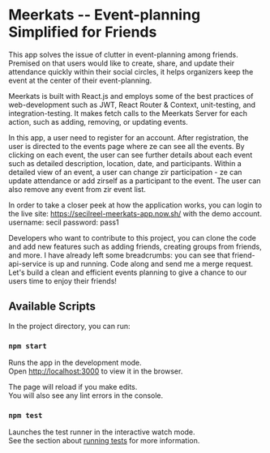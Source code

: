 # Meerkats -- Event-planning Simplified for Friends

This app solves the issue of clutter in event-planning among friends. Premised on that users would like to create, share, and update their attendance quickly within their social circles, it helps organizers keep the event at the center of their event-planning.

Meerkats is built with React.js and employs some of the best practices of web-development such as JWT, React Router & Context, unit-testing, and integration-testing. It makes fetch calls to the Meerkats Server for each action, such as adding, removing, or updating events.

In this app, a user need to register for an account. After registration, the user is directed to the events page where ze can see all the events. By clicking on each event, the user can see further details about each event such as detailed description, location, date, and participants. Within a detailed view of an event, a user can change zir participation - ze can update attendance or add zirself as a participant to the event. The user can also remove any event from zir event list.

In order to take a closer peek at how the application works, you can login to the live site:
https://secilreel-meerkats-app.now.sh/
with the demo account.
username: secil
password: pass1

Developers who want to contribute to this project, you can clone the code and add new features such as adding friends, creating groups from friends, and more. I have already left some breadcrumbs: you can see that friend-api-service is up and running. Code along and send me a merge request. Let's build a clean and efficient events planning to give a chance to our users time to enjoy their friends!

## Available Scripts

In the project directory, you can run:

### `npm start`

Runs the app in the development mode.<br>
Open [http://localhost:3000](http://localhost:3000) to view it in the browser.

The page will reload if you make edits.<br>
You will also see any lint errors in the console.

### `npm test`

Launches the test runner in the interactive watch mode.<br>
See the section about [running tests](https://facebook.github.io/create-react-app/docs/running-tests) for more information.

